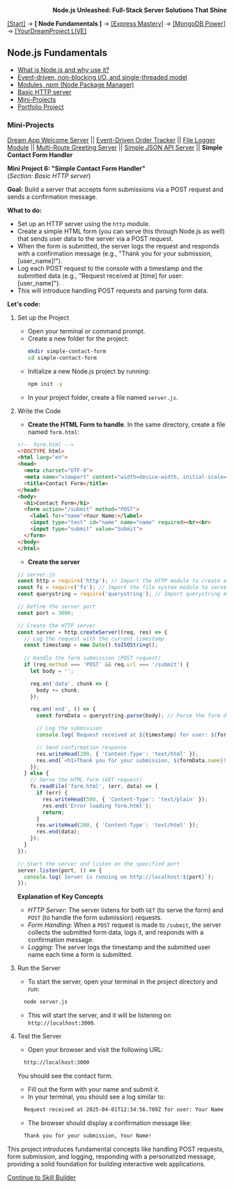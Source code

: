 **<p align="right">Node.js Unleashed: Full-Stack Server Solutions That Shine</p>**

[[Start]](../Introduction.md) → **[ Node Fundamentals ]** → [[Express Mastery]](../chapter-02/2-1.md) → [[MongoDB Power]](#mongodb) → [[YourDreamProject LIVE]](#project)

## Node.js Fundamentals
* [What is Node.js and why use it?](1-1.md)
* [Event-driven, non-blocking I/O, and single-threaded model](1-2.md)
* [Modules, npm (Node Package Manager)](1-3.md)
* [Basic HTTP server](1-4.md)
* [Mini-Projects](#Mini-Projects)
* [Portfolio Project](1-6.md)

### Mini-Projects

[Dream App Welcome Server](1-5.md) || [Event-Driven Order Tracker](1-5-2.md) || [File Logger Module](1-5-3.md) || [Multi-Route Greeting Server](1-5-4.md) || [Simple JSON API Server](1-5-5.md) || **Simple Contact Form Handler**

**Mini Project 6: "Simple Contact Form Handler"**<br /> 
(*Section: Basic HTTP server*)

**Goal:** Build a server that accepts form submissions via a POST request and sends a confirmation message.

**What to do:**
- Set up an HTTP server using the `http` module.  
- Create a simple HTML form (you can serve this through Node.js as well) that sends user data to the server via a POST request.  
- When the form is submitted, the server logs the request and responds with a confirmation message (e.g., "Thank you for your submission, [user_name]!").  
- Log each POST request to the console with a timestamp and the submitted data (e.g., "Request received at [time] for user: [user_name]").  
- This will introduce handling POST requests and parsing form data.

**Let's code:**
1. Set up the Project
   - Open your terminal or command prompt.
   - Create a new folder for the project:
     ```bash
     mkdir simple-contact-form
     cd simple-contact-form
     ```
   - Initialize a new Node.js project by running:
     ```bash
     npm init -y
     ```
   - In your project folder, create a file named `server.js`.
2. Write the Code
   - **Create the HTML Form to handle**. In the same directory, create a file named `form.html`:
   ```html
   <!-- form.html -->
   <!DOCTYPE html>
   <html lang="en">
   <head>
     <meta charset="UTF-8">
     <meta name="viewport" content="width=device-width, initial-scale=1.0">
     <title>Contact Form</title>
   </head>
   <body>
     <h1>Contact Form</h1>
     <form action="/submit" method="POST">
       <label for="name">Your Name:</label>
       <input type="text" id="name" name="name" required><br><br>
       <input type="submit" value="Submit">
     </form>
   </body>
   </html>
   ```
   - **Create the server**
   ```javascript
   // server.js
   const http = require('http'); // Import the HTTP module to create a server
   const fs = require('fs'); // Import the file system module to serve the HTML form
   const querystring = require('querystring'); // Import querystring module to parse form data

   // Define the server port
   const port = 3000;

   // Create the HTTP server
   const server = http.createServer((req, res) => {
     // Log the request with the current timestamp
     const timestamp = new Date().toISOString();
  
     // Handle the form submission (POST request)
     if (req.method === 'POST' && req.url === '/submit') {
       let body = '';

       req.on('data', chunk => {
         body += chunk;
       });

       req.on('end', () => {
         const formData = querystring.parse(body); // Parse the form data

         // Log the submission
         console.log(`Request received at ${timestamp} for user: ${formData.name}`);

         // Send confirmation response
         res.writeHead(200, { 'Content-Type': 'text/html' });
         res.end(`<h1>Thank you for your submission, ${formData.name}!</h1>`);
       });
     } else {
       // Serve the HTML form (GET request)
       fs.readFile('form.html', (err, data) => {
         if (err) {
           res.writeHead(500, { 'Content-Type': 'text/plain' });
           res.end('Error loading form.html');
           return;
         }
         res.writeHead(200, { 'Content-Type': 'text/html' });
         res.end(data);
       });
     }
   });

   // Start the server and listen on the specified port
   server.listen(port, () => {
     console.log(`Server is running on http://localhost:${port}`);
   });
   ```
   
   **Explanation of Key Concepts**
   - *HTTP Server*: The server listens for both `GET` (to serve the form) and `POST` (to handle the form submission) requests.
   - *Form Handling*: When a `POST` request is made to `/submit`, the server collects the submitted form data, logs it, and responds with a confirmation message.
   - *Logging*: The server logs the timestamp and the submitted user name each time a form is submitted.
   
3. Run the Server
   - To start the server, open your terminal in the project directory and run:
   ```bash
     node server.js
   ```
   - This will start the server, and it will be listening on `http://localhost:3000`.
4. Test the Server<br />
   - Open your browser and visit the following URL:
   ```bash
     http://localhost:3000
   ```
   You should see the contact form.
   - Fill out the form with your name and submit it.
   - In your terminal, you should see a log similar to:
   ```bash
     Request received at 2025-04-01T12:34:56.789Z for user: Your Name
   ```
   - The browser should display a confirmation message like:
   ```bash
     Thank you for your submission, Your Name!
   ```
   
This project introduces fundamental concepts like handling POST requests, form submission, and logging, responding with a personalized message, providing a solid foundation for building interactive web applications.

[Continue to Skill Builder](1-5SB.md)
